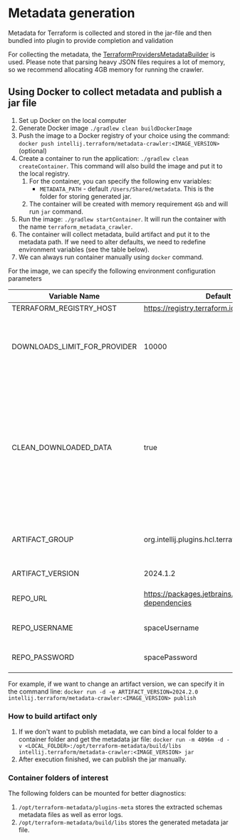 # Metadata generation

Metadata for Terraform is collected and stored in the jar-file and then bundled into plugin to provide completion and validation

For collecting the metadata, the [TerraformProvidersMetadataBuilder](ls-schemas-extractor/src/TerraformProvidersMetadataBuilder.kt) is used.
Please note that parsing heavy JSON files requires a lot of memory, so we recommend allocating 4GB memory for running the crawler.

## Using Docker to collect metadata and publish a jar file

1. Set up Docker on the local computer
2. Generate Docker image `./gradlew clean buildDockerImage`
3. Push the image to a Docker registry of your choice using the command: `docker push intellij.terraform/metadata-crawler:<IMAGE_VERSION>` (optional)
4. Create a container to run the application: `./gradlew clean createContainer`. This command will also build the image and put it to the local registry.
   1. For the container, you can specify the following env variables:
      * `METADATA_PATH` - default `/Users/Shared/metadata`. This is the folder for storing generated jar.
   2. The container will be created with memory requirement `4Gb` and will run `jar` command.
5. Run the image: `./gradlew startContainer`. It will run the container with the name `terraform_metadata_crawler`.
6. The container will collect metadata, build artifact and put it to the metadata path. If we need to alter defaults, we need to redefine environment variables (see the table below).
7. We can always run container manually using `docker` command.

For the image, we can specify the following environment configuration parameters

| Variable Name                | Default Value                                                    | Comment                                                                                                                                       |
|------------------------------|------------------------------------------------------------------|-----------------------------------------------------------------------------------------------------------------------------------------------|
| TERRAFORM_REGISTRY_HOST      | https://registry.terraform.io                                    |                                                                                                                                               |
| DOWNLOADS_LIMIT_FOR_PROVIDER | 10000                                                            | Minimum downloads numbers for provider to include it into metadata                                                                            |
| CLEAN_DOWNLOADED_DATA        | true                                                             | Whether or not clean data downloaded from terraform registry after processing. If set to "true", the script will download data on every start |
| ARTIFACT_GROUP               | org.intellij.plugins.hcl.terraform                               | Maven coordinates for the metadata jar                                                                                                        |
| ARTIFACT_VERSION             | 2024.1.2                                                         | Metadata version                                                                                                                              |
| REPO_URL                     | https://packages.jetbrains.team/maven/p/ij/intellij-dependencies | Maven repository URL                                                                                                                          |
| REPO_USERNAME                | spaceUsername                                                    | Maven repository username                                                                                                                     |
| REPO_PASSWORD                | spacePassword                                                    | Maven repository password                                                                                                                     |

For example, if we want to change an artifact version, we can specify it in the command line:
`docker run -d -e ARTIFACT_VERSION=2024.2.0  intellij.terraform/metadata-crawler:<IMAGE_VERSION> publish`

### How to build artifact only
1. If we don't want to publish metadata, we can bind a local folder to a container folder and get the metadata jar file: `docker run -m 4096m -d -v <LOCAL_FOLDER>:/opt/terraform-metadata/build/libs intellij.terraform/metadata-crawler:<IMAGE_VERSION> jar`
2. After execution finished, we can publish the jar manually.

### Container folders of interest
The following folders can be mounted for better diagnostics:
1. `/opt/terraform-metadata/plugins-meta` stores the extracted schemas metadata files as well as error logs.
2. `/opt/terraform-metadata/build/libs` stores the generated metadata jar file.